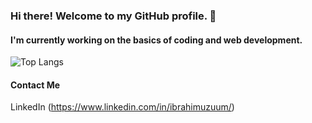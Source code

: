 ### Hi there! Welcome to my GitHub profile. :milky_way: 

#### I'm currently working on the basics of coding and web development.

![Top Langs](https://github-readme-stats.vercel.app/api/top-langs/?username=ceeshar&theme=tokyonight)

#### Contact Me
LinkedIn (https://www.linkedin.com/in/ibrahimuzuum/)
